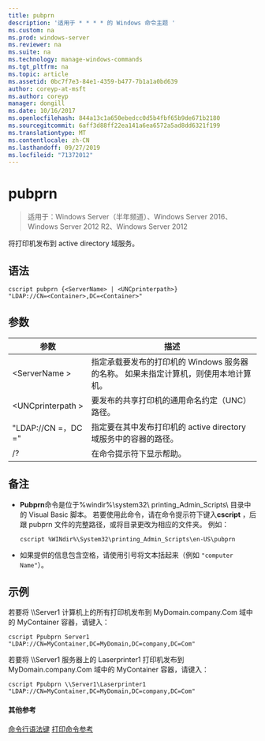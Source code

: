 ```yaml
---
title: pubprn
description: '适用于 * * * * 的 Windows 命令主题 '
ms.custom: na
ms.prod: windows-server
ms.reviewer: na
ms.suite: na
ms.technology: manage-windows-commands
ms.tgt_pltfrm: na
ms.topic: article
ms.assetid: 0bc7f7e3-84e1-4359-b477-7b1a1a0bd639
author: coreyp-at-msft
ms.author: coreyp
manager: dongill
ms.date: 10/16/2017
ms.openlocfilehash: 844a13c1a650ebedcc0d5b4fbf65b9de671b2180
ms.sourcegitcommit: 6aff3d88ff22ea141a6ea6572a5ad8dd6321f199
ms.translationtype: MT
ms.contentlocale: zh-CN
ms.lasthandoff: 09/27/2019
ms.locfileid: "71372012"
---
```

# <a name="pubprn"></a>pubprn

>适用于：Windows Server（半年频道）、Windows Server 2016、Windows Server 2012 R2、Windows Server 2012

将打印机发布到 active directory 域服务。

## <a name="syntax"></a>语法
```
cscript pubprn {<ServerName> | <UNCprinterpath>} 
"LDAP://CN=<Container>,DC=<Container>"
```

## <a name="parameters"></a>参数
|参数|描述|
|-------|--------|
|\<ServerName >|指定承载要发布的打印机的 Windows 服务器的名称。 如果未指定计算机，则使用本地计算机。|
|\<UNCprinterpath >|要发布的共享打印机的通用命名约定（UNC）路径。|
|"LDAP://CN =<Container>，DC =<Container>"|指定要在其中发布打印机的 active directory 域服务中的容器的路径。|
|/?|在命令提示符下显示帮助。|

## <a name="remarks"></a>备注
-   **Pubprn**命令是位于%windir%\system32\ printing_Admin_Scripts\\<language> 目录中的 Visual Basic 脚本。 若要使用此命令，请在命令提示符下键入**cscript** ，后跟 pubprn 文件的完整路径，或将目录更改为相应的文件夹。 例如：
    ```
    cscript %WINdir%\System32\printing_Admin_Scripts\en-US\pubprn
    ```
-   如果提供的信息包含空格，请使用引号将文本括起来（例如 `"computer Name"`）。

## <a name="BKMK_examples"></a>示例
若要将 \\\Server1 计算机上的所有打印机发布到 MyDomain.company.Com 域中的 MyContainer 容器，请键入：
```
cscript Ppubprn Server1 "LDAP://CN=MyContainer,DC=MyDomain,DC=company,DC=Com"
```
若要将 \\\Server1 服务器上的 Laserprinter1 打印机发布到 MyDomain.company.Com 域中的 MyContainer 容器，请键入：
```
cscript Ppubprn \\Server1\Laserprinter1 "LDAP://CN=MyContainer,DC=MyDomain,DC=company,DC=Com"
```

#### <a name="additional-references"></a>其他参考
[命令行语法键](command-line-syntax-key.md)
[打印命令参考](print-command-reference.md)

